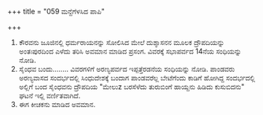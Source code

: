 +++
title = "059 ಮನ್ದೆಗೆಳಸಿದ ಪಾಪಿ"

+++
1. ಕೌರವನು ಜೂಜಿನಲ್ಲಿ ಧರ್ಮರಾಯನನ್ನು ಸೋಲಿಸಿದ ಮೇಲೆ ದುಶ್ಶಾಸನನ ಮೂಲಕ ದ್ರೌಪದಿಯನ್ನು ಅಂತಃಪುರದಿಂದ ಎಳೆದು ತರಿಸಿ ಅವಮಾನ ಮಾಡಿದ ಪ್ರಸಂಗ. ವಿವರಕ್ಕೆ ಸಭಾಪರ್ವದ 14ನೆಯ ಸಂಧಿಯನ್ನು ನೋಡಿ.  
2. ಸೈಂಧವ ಬಂದು........ ವಿವರಗಳಿಗೆ ಅರಣ್ಯಪರ್ವದ ಇಪ್ಪತ್ತೆರಡನೆಯ ಸಂಧಿಯನ್ನು ನೋಡಿ. ಪಾಂಡವರು ಅರಣ್ಯವಾಸದ ಸಂದರ್ಭದಲ್ಲಿ ಸಿಂಧುದೇಶಕ್ಕೆ ಬಂದಾಗ ಪಾಂಡವರೆಲ್ಲ ಬೇಟೆಗೆಂದು ಕಾಡಿಗೆ ಹೋಗಿದ್ದ ಸಂದರ್ಭದಲ್ಲಿ ಅಲ್ಲಿಗೆ ಬಂದ ಸೈಂಧವನು ದ್ರೌಪದಿಯ "ಮೇಲುz ಬರಸೆಳೆದು ತುರುಬಿಂಗೆ ಹಾಯ್ದನು ಹಿಡಿದು ಕುಸುಬಿದನು" ಘಟನೆ ಇಲ್ಲಿ ವರ್ಣಿತವಾಗಿದೆ.   
3. ಈಗ ಕೀಚಕನು ಮಾಡಿದ ಅವಮಾನ.